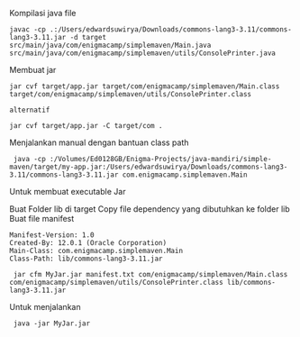 Kompilasi java file
```
javac -cp .:/Users/edwardsuwirya/Downloads/commons-lang3-3.11/commons-lang3-3.11.jar -d target src/main/java/com/enigmacamp/simplemaven/Main.java src/main/java/com/enigmacamp/simplemaven/utils/ConsolePrinter.java
```

Membuat jar
```
jar cvf target/app.jar target/com/enigmacamp/simplemaven/Main.class target/com/enigmacamp/simplemaven/utils/ConsolePrinter.class

alternatif

jar cvf target/app.jar -C target/com .

```

Menjalankan manual dengan bantuan class path
```
 java -cp :/Volumes/Ed0128GB/Enigma-Projects/java-mandiri/simple-maven/target/my-app.jar:/Users/edwardsuwirya/Downloads/commons-lang3-3.11/commons-lang3-3.11.jar com.enigmacamp.simplemaven.Main
```

Untuk membuat executable Jar

Buat Folder lib di target
Copy file dependency yang dibutuhkan ke folder lib
Buat file manifest

```
Manifest-Version: 1.0
Created-By: 12.0.1 (Oracle Corporation)
Main-Class: com.enigmacamp.simplemaven.Main
Class-Path: lib/commons-lang3-3.11.jar
```
```
 jar cfm MyJar.jar manifest.txt com/enigmacamp/simplemaven/Main.class com/enigmacamp/simplemaven/utils/ConsolePrinter.class lib/commons-lang3-3.11.jar
```

Untuk menjalankan
```
 java -jar MyJar.jar
```